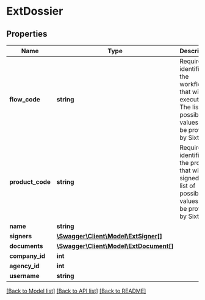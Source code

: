 # ExtDossier

## Properties
Name | Type | Description | Notes
------------ | ------------- | ------------- | -------------
**flow_code** | **string** | Required, it identifies the workflow that will be executed. The list of possible values will be provided by Sixtema. | [optional] 
**product_code** | **string** | Required, it identifies the product that will be signed. The list of possible values will be provided by Sixtema. | [optional] 
**name** | **string** |  | [optional] 
**signers** | [**\Swagger\Client\Model\ExtSigner[]**](ExtSigner.md) |  | [optional] 
**documents** | [**\Swagger\Client\Model\ExtDocument[]**](ExtDocument.md) |  | [optional] 
**company_id** | **int** |  | [optional] 
**agency_id** | **int** |  | [optional] 
**username** | **string** |  | [optional] 

[[Back to Model list]](../../README.md#documentation-for-models) [[Back to API list]](../../README.md#documentation-for-api-endpoints) [[Back to README]](../../README.md)

